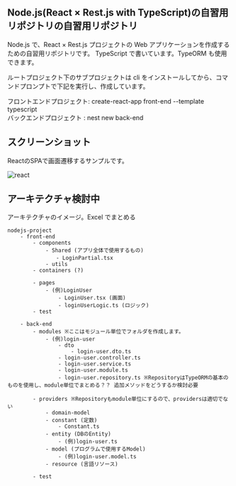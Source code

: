 ## Node.js(React × Rest.js with TypeScript)の自習用リポジトリの自習用リポジトリ

Node.js で、React × Rest.js プロジェクトの Web アプリケーションを作成するための自習用リポジトリです。
TypeScript で書いています。TypeORM も使用できます。

ルートプロジェクト下のサブプロジェクトは cli をインストールしてから、コマンドプロンプトで下記を実行し、作成しています。

フロントエンドプロジェクト: create-react-app front-end --template typescript  
バックエンドプロジェクト : nest new back-end

## スクリーンショット

ReactのSPAで画面遷移するサンプルです。

![react](https://github.com/mk-github-1/nodejs-project/assets/32920703/35aa8687-a4f5-4e45-bf5f-aed2e9cb170e)

## アーキテクチャ検討中

アーキテクチャのイメージ。Excel でまとめる

```
nodejs-project
    - front-end
        - components
            - Shared (アプリ全体で使用するもの)
　　            - LoginPartial.tsx
            - utils
        - containers (?)

        - pages
            - (例)LoginUser
                - LoginUser.tsx (画面)
                - loginUserLogic.ts (ロジック)
        - test

    - back-end
        - modules ※ここはモジュール単位でフォルダを作成します。
            - (例)login-user
                - dto
                    - login-user.dto.ts
                - login-user.controller.ts
                - login-user.service.ts
                - login-user.module.ts
                - login-user.repository.ts ※RepositoryはTypeORMの基本のものを使用し、module単位でまとめる？？ 追加メソッドをどうするか検討必要

        - providers ※Repositoryもmodule単位にするので、providersは適切でない
            - domain-model
            - constant (定数)
                - Constant.ts
            - entity (DBのEntity)
                - (例)login-user.ts
            - model (プログラムで使用するModel)
                - (例)login-user.model.ts
            - resource (言語リソース)

        - test
```
